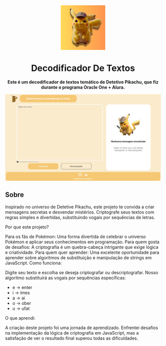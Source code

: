 <br>

<div align="center">

[<img src="./Icon Readme.png" width="144"/>](https://hydralauncher.site)

  <h1 align="center">Decodificador De Textos</h1>
  
  <p align="center">
    <strong>Este é um decodificador de textos temático de Detetive Pikachu, que fiz durante o programa Oracle One + Alura.</strong>
  </p>
<img src="./Screenshot site.jpg" width="800"/>
</div>

## <a name="about"> Sobre

Inspirado no universo de Detetive Pikachu, este projeto te convida a criar mensagens secretas e desvendar mistérios. Criptografe seus textos com regras simples e divertidas, substituindo vogais por sequências de letras.

Por que este projeto?

Para os fãs de Pokémon: Uma forma divertida de celebrar o universo Pokémon e aplicar seus conhecimentos em programação.
Para quem gosta de desafios: A criptografia é um quebra-cabeça intrigante que exige lógica e criatividade.
Para quem quer aprender: Uma excelente oportunidade para aprender sobre algoritmos de substituição e manipulação de strings em JavaScript.
Como funciona:

Digite seu texto e escolha se deseja criptografar ou descriptografar. Nosso algoritmo substituirá as vogais por sequências específicas:

- e -> enter
- i -> imes
- a -> ai
- o -> ober
- u -> ufat

O que aprendi:

A criação deste projeto foi uma jornada de aprendizado. Enfrentei desafios na implementação da lógica de criptografia em JavaScript, mas a satisfação de ver o resultado final superou todas as dificuldades.
